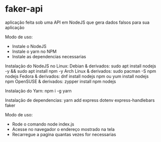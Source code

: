# faker-api
aplicação feita sob uma API em NodeJS que gera dados falsos para sua aplicação

Modo de uso:
- Instale o NodeJS
- Instale o yarn no NPM
- Instale as dependencias necessarias

Instalação do NodeJS no Linux:
Debian & derivados:
  sudo apt install nodejs -y && sudo apt install npm -y
Arch Linux & derivados:
  sudo pacman -S npm nodejs 
Fedora & derivados:
  dnf install nodejs npm 
  ou
  yum install nodejs npm 
OpenSUSE & derivados:
  zypper install npm nodejs

Instalação do Yarn:
  npm i -g yarn

Instalação de dependencias:
  yarn add express dotenv express-handlebars faker

Modo de uso:
- Rode o comando node index.js
- Acesse no navegador o endereço mostrado na tela
- Recarregue a pagina quantas vezes for necessarias
